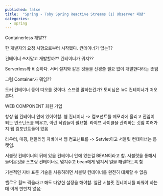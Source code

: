 ```yaml
---
published: false
title:  "Spring - Toby Spring Reactive Streams (1) Observer 패턴"
categories:
  - spring
---
```



Containerless 개발??

한 개발자의 요청 사항으로부터 시작됐다. 컨테이너가 없는??

컨테이너 쓰지말고 개발할까?? 컨테이너가 뭐지??

Serverless와 비슷하다. 서버 설치와 같은 것들을 신경쓸 필요 없이 개발한다라는 뜻임

그럼 Container가 뭐임??

도커 컨테이너 등이 떠오를 것이다. 스프링 말하는건가? 토비님은 IoC 컨테이너가 떠오른다.

WEB COMPONENT
회원 가입

항상 웹 컨테이너 안에 있어야함.
웹 컨테이너 -> 컴포넌트를 메모리에 올리고 진입이 되는 인스턴스를 띄우고, 이런 작업들이 필요함. 라이프 사이클을 관리하는 것임
여러가지 웹 컴포넌트들이 있음

라우터, 매핑, 핸들러임
자바에서 웹 컴포넌트를 -> Setvlet이고 서블릿 컨테이너는 톰캣임.

서블릿 컨테이너의 뒤에 있음
컨테이너 안에 있는걸 BEAN이라고 함. 서블릿을 통해서 들어온것을 스프링 컨테이너로 넘겨주고 bean에게 넘겨서 일을 해결하도록 함

기본적인 자바 표준 기술을 사용하려면 서블릿 컨테이너를 완전히 대체할 수 없음

헬로우 월드 찍을라고 해도 다양한 설정을 해야함. 일단 서블릿 컨테이너를 띄워야 하는데 이게 만만치 않음;



